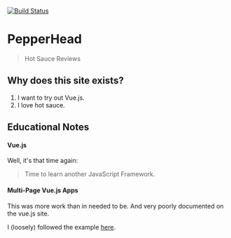 [![Build Status](https://github.com/john-science/pepperhead/actions/workflows/deploy.yaml/badge.svg?branch=main)](https://github.com/john-science/pepperhead/actions/workflows/deploy.yaml)

# PepperHead

> Hot Sauce Reviews


## Why does this site exists?

1. I want to try out Vue.js.
2. I love hot sauce.


## Educational Notes

#### Vue.js

Well, it's that time again:

> Time to learn another JavaScript Framework.

#### Multi-Page Vue.js Apps

This was more work than in needed to be. And very poorly documented on the vue.js site.

I (loosely) followed the example [here](https://github.com/chriscalo/vue-multipage).
